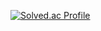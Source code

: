 [![Solved.ac Profile](http://mazassumnida.wtf/api/v2/generate_badge?boj=sjy010208)](https://solved.ac/sjy010208/)
